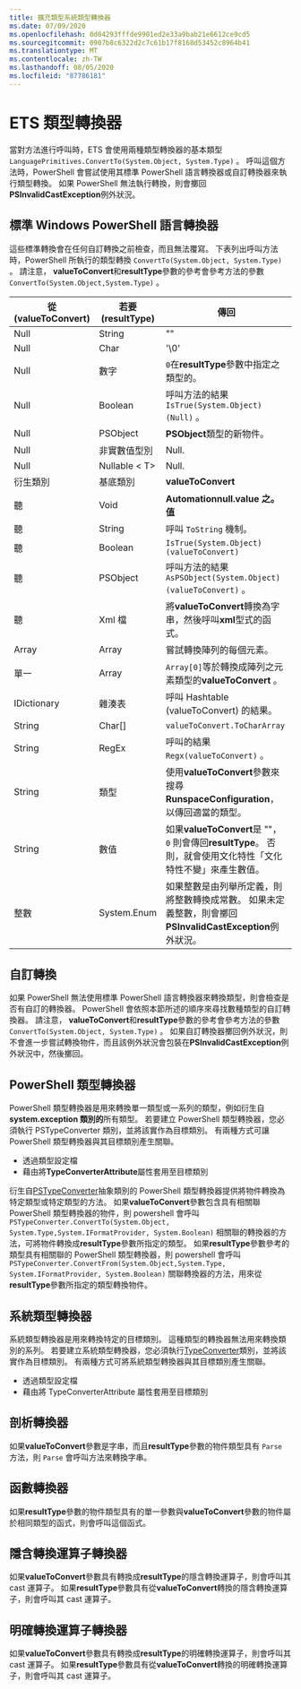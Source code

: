 ```yaml
---
title: 擴充類型系統類型轉換器
ms.date: 07/09/2020
ms.openlocfilehash: 0d04293fffde9901ed2e33a9bab21e6612ce9cd5
ms.sourcegitcommit: 0907b8c6322d2c7c61b17f8168d53452c8964b41
ms.translationtype: MT
ms.contentlocale: zh-TW
ms.lasthandoff: 08/05/2020
ms.locfileid: "87786181"
---
```

# <a name="ets-type-converters"></a>ETS 類型轉換器

當對方法進行呼叫時，ETS 會使用兩種類型轉換器的基本類型 `LanguagePrimitives.ConvertTo(System.Object, System.Type)` 。 呼叫這個方法時，PowerShell 會嘗試使用其標準 PowerShell 語言轉換器或自訂轉換器來執行類型轉換。 如果 PowerShell 無法執行轉換，則會擲回**PSInvalidCastException**例外狀況。

## <a name="standard-windows-powershell-language-converters"></a>標準 Windows PowerShell 語言轉換器

這些標準轉換會在任何自訂轉換之前檢查，而且無法覆寫。 下表列出呼叫方法時，PowerShell 所執行的類型轉換 `ConvertTo(System.Object, System.Type)` 。 請注意， **valueToConvert**和**resultType**參數的參考會參考方法的參數 `ConvertTo(System.Object,System.Type)` 。

| 從 (valueToConvert)  |  若要 (resultType)   |                                                                               傳回                                                                               |
| --------------------- | ----------------- | ------------------------------------------------------------------------------------------------------------------------------------------------------------------- |
| Null                  | String            | ""                                                                                                                                                                  |
| Null                  | Char              | '\0'                                                                                                                                                                |
| Null                  | 數字           | `0`在**resultType**參數中指定之類型的。                                                                                                          |
| Null                  | Boolean           | 呼叫方法的結果 `IsTrue(System.Object)(Null)` 。                                                                                                        |
| Null                  | PSObject          | **PSObject**類型的新物件。                                                                                                                                    |
| Null                  | 非實數值型別    | Null.                                                                                                                                                               |
| Null                  | Nullable &lt; T&gt; | Null.                                                                                                                                                               |
| 衍生類別         | 基底類別        | **valueToConvert**                                                                                                                                                  |
| 聽              | Void              | **Automationnull.value 之。值**                                                                                                                                            |
| 聽              | String            | 呼叫 `ToString` 機制。                                                                                                                                         |
| 聽              | Boolean           | `IsTrue(System.Object) (valueToConvert)`                                                                                                                            |
| 聽              | PSObject          | 呼叫方法的結果 `AsPSObject(System.Object) (valueToConvert)` 。                                                                                         |
| 聽              | Xml 檔      | 將**valueToConvert**轉換為字串，然後呼叫**xml**型式的函式。                                                                                      |
| Array                 | Array             | 嘗試轉換陣列的每個元素。                                                                                                                      |
| 單一             | Array             | `Array[0]`等於轉換成陣列之元素類型的**valueToConvert** 。                                                                            |
| IDictionary           | 雜湊表        | 呼叫 Hashtable (valueToConvert) 的結果。                                                                                                                       |
| String                | Char[]            | `valueToConvert.ToCharArray`                                                                                                                                        |
| String                | RegEx             | 呼叫的結果 `Regx(valueToConvert)` 。                                                                                                                          |
| String                | 類型              | 使用**valueToConvert**參數來搜尋**RunspaceConfiguration**，以傳回適當的類型。                                                 |
| String                | 數值           | 如果**valueToConvert**是 ""， `0` 則會傳回**resultType**。 否則，就會使用文化特性「文化特性不變」來產生數值。                       |
| 整數               | System.Enum       | 如果整數是由列舉所定義，則將整數轉換成常數。 如果未定義整數，則會擲回**PSInvalidCastException**例外狀況。 |

## <a name="custom-conversions"></a>自訂轉換

如果 PowerShell 無法使用標準 PowerShell 語言轉換器來轉換類型，則會檢查是否有自訂的轉換器。 PowerShell 會依照本節所述的順序來尋找數種類型的自訂轉換器。 請注意， **valueToConvert**和**resultType**參數的參考會參考方法的參數 `ConvertTo(System.Object, System.Type)` 。 如果自訂轉換器擲回例外狀況，則不會進一步嘗試轉換物件，而且該例外狀況會包裝在**PSInvalidCastException**例外狀況中，然後擲回。

## <a name="powershell-type-converter"></a>PowerShell 類型轉換器

PowerShell 類型轉換器是用來轉換單一類型或一系列的類型，例如衍生自**system.exception 類別的**所有類型。 若要建立 PowerShell 類型轉換器，您必須執行 PSTypeConverter 類別，並將該實作為目標類別。 有兩種方式可讓 PowerShell 類型轉換器與其目標類別產生關聯。

- 透過類型設定檔
- 藉由將**TypeConverterAttribute**屬性套用至目標類別

衍生自[PSTypeConverter](/dotnet/api/system.management.automation.pstypeconverter)抽象類別的 PowerShell 類型轉換器提供將物件轉換為特定類型或特定類型的方法。 如果**valueToConvert**參數包含具有相關聯 PowerShell 類型轉換器的物件，則 powershell 會呼叫`PSTypeConverter.ConvertTo(System.Object, System.Type,System.IFormatProvider, System.Boolean)`
相關聯的轉換器的方法，可將物件轉換成**resultType**參數所指定的類型。 如果**resultType**參數參考的類型具有相關聯的 PowerShell 類型轉換器，則 powershell 會呼叫`PSTypeConverter.ConvertFrom(System.Object,System.Type, System.IFormatProvider, System.Boolean)`
關聯轉換器的方法，用來從**resultType**參數所指定的類型轉換物件。

## <a name="system-type-converter"></a>系統類型轉換器

系統類型轉換器是用來轉換特定的目標類別。 這種類型的轉換器無法用來轉換類別的系列。 若要建立系統類型轉換器，您必須執行[TypeConverter](/dotnet/api/system.management.automation.runspaces.typedata.typeconverter#System_Management_Automation_Runspaces_TypeData_TypeConverter)類別，並將該實作為目標類別。 有兩種方式可將系統類型轉換器與其目標類別產生關聯。

- 透過類型設定檔
- 藉由將 TypeConverterAttribute 屬性套用至目標類別

## <a name="parse-converter"></a>剖析轉換器

如果**valueToConvert**參數是字串，而且**resultType**參數的物件類型具有 `Parse` 方法，則 `Parse` 會呼叫方法來轉換字串。

## <a name="constructor-converter"></a>函數轉換器

如果**resultType**參數的物件類型具有的單一參數與**valueToConvert**參數的物件屬於相同類型的函式，則會呼叫這個函式。

## <a name="implicit-cast-operator-converter"></a>隱含轉換運算子轉換器

如果**valueToConvert**參數具有轉換成**resultType**的隱含轉換運算子，則會呼叫其 cast 運算子。 如果**resultType**參數具有從**valueToConvert**轉換的隱含轉換運算子，則會呼叫其 cast 運算子。

## <a name="explicit-cast-operator-converter"></a>明確轉換運算子轉換器

如果**valueToConvert**參數具有轉換成**resultType**的明確轉換運算子，則會呼叫其 cast 運算子。 如果**resultType**參數具有從**valueToConvert**轉換的明確轉換運算子，則會呼叫其 cast 運算子。
